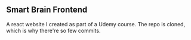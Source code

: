 ## Smart Brain Frontend
A react website I created as part of a Udemy course. The repo is cloned, which is why there're so few commits.

